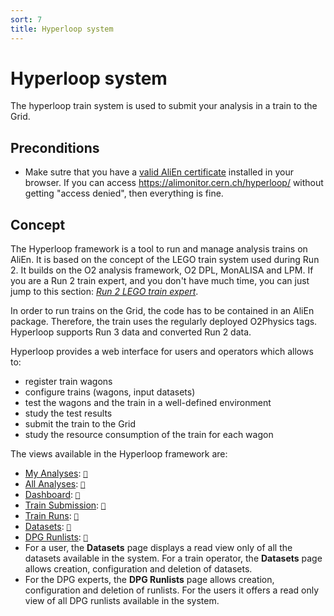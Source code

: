 ```yaml
---
sort: 7
title: Hyperloop system
---
```


# Hyperloop system

The hyperloop train system is used to submit your analysis in a train to the Grid.

## Preconditions

* Make sutre that you have a <a href="https://alice-doc.github.io/alice-analysis-tutorial/start/cert.html" target="_blank">valid AliEn certificate</a> installed in your browser. If you can access <a href="https://alimonitor.cern.ch/hyperloop/" target="_blank">https://alimonitor.cern.ch/hyperloop/</a> without getting "access denied", then everything is fine.

## Concept

The Hyperloop framework is a tool to run and manage analysis trains on AliEn. It is based on the concept of the LEGO train system used during Run 2. It builds on the O2 analysis framework, O2 DPL, MonALISA and LPM. If you are a Run 2 train expert, and you don't have much time, you can just jump to this section: [_Run 2 LEGO train expert_](legoexpert.md#legoexpert). 

In order to run trains on the Grid, the code has to be contained in an AliEn package. Therefore, the train uses the regularly deployed O2Physics tags. 
Hyperloop supports Run 3 data and converted Run 2 data. 

Hyperloop provides a web interface for users and operators which allows to:

* register train wagons
* configure trains (wagons, input datasets)
* test the wagons and the train in a well-defined environment
* study the test results
* submit the train to the Grid
* study the resource consumption of the train for each wagon

The views available in the Hyperloop framework are:
* [My Analyses](userdocumentation.md#myanalyses): <a href="https://alimonitor.cern.ch/hyperloop/" target="_blank">`🔗`</a>
* [All Analyses](userdocumentation.md#allanalyses): <a href="https://alimonitor.cern.ch/hyperloop/all-analyses" target="_blank">`🔗`</a>
* [Dashboard](operatordocumentation.md#dashboard): <a href="https://alimonitor.cern.ch/hyperloop/dashboard" target="_blank">`🔗`</a>
* [Train Submission](operatordocumentation.md#trainsubmission): <a href="https://alimonitor.cern.ch/hyperloop/train-submission" target="_blank">`🔗`</a>
* [Train Runs](operatordocumentation.md#trainruns): <a href="https://alimonitor.cern.ch/hyperloop/train-runs" target="_blank">`🔗`</a>
* [Datasets](operatordocumentation.md#datasets): <a href="https://alimonitor.cern.ch/hyperloop/datasets" target="_blank">`🔗`</a>
* [DPG Runlists](operatordocumentation.md#dpgrunlists): <a href="https://alimonitor.cern.ch/hyperloop/runlists" target="_blank">`🔗`</a>
* For a user, the **Datasets** page displays a read view only of all the datasets available in the system. For a train operator, the **Datasets** page allows creation, configuration and deletion of datasets. 
* For the DPG experts, the **DPG Runlists** page allows creation, configuration and deletion of runlists. For the users it offers a read only view of all DPG runlists available in the system.
